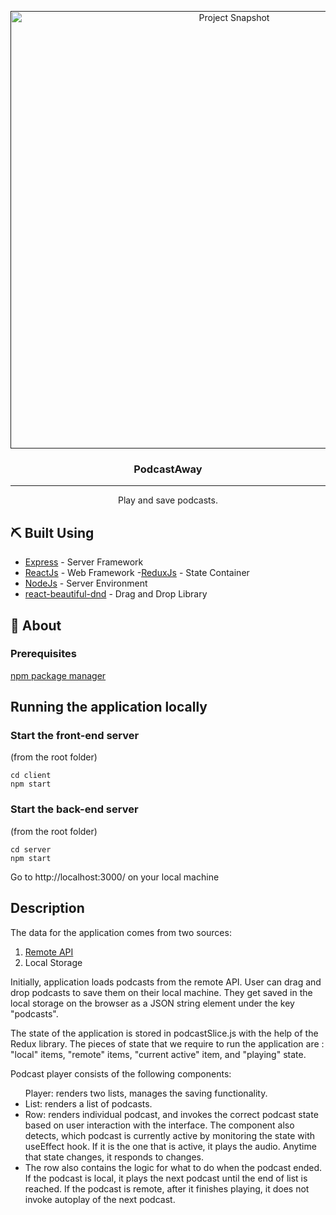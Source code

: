 <p align="center">
  <a href="" rel="noopener">
 <img width=700px height=auto src="https://i.imgur.com/C1jmWJx.png" alt="Project Snapshot"></a>
</p>

<h3 align="center">PodcastAway</h3>

---

<p align="center"> Play and save podcasts.
    <br> 
</p>

## ⛏️ Built Using
- [Express](https://expressjs.com/) - Server Framework
- [ReactJs](https://reactjs.org/) - Web Framework
-[ReduxJs](https://redux.js.org/) - State Container
- [NodeJs](https://nodejs.org/en/) - Server Environment
- [react-beautiful-dnd](https://github.com/atlassian/react-beautiful-dnd) - Drag and Drop Library

## 🧐 About

### Prerequisites
[npm package manager](https://www.npmjs.com/)

## Running the application locally

### Start the front-end server
(from the root folder)
```
cd client
npm start
```

### Start the back-end server
(from the root folder)
```
cd server
npm start
```

Go to http://localhost:3000/ on your local machine

## Description
The data for the application comes from two sources:
1. [Remote API](https://gist.githubusercontent.com/CervantesVive/3f85bf26672cf27fe1cd932ffcb7ecac/raw/4de50b351a62158083a97f3b950bd786d3ffd928/awesome-podcasts.json)
2. Local Storage
<p>
Initially, application loads podcasts from the remote API.
User can drag and drop podcasts to save them on their local machine. They get saved in the local storage on the browser as a JSON string element under the key "podcasts".
</p>
<p>
The state of the application is stored in podcastSlice.js with the help of the Redux library.
The pieces of state that we require to run the application are : "local" items, "remote" items, "current active" item, and "playing" state.
</p>
<p>
Podcast player consists of the following components:

<ul>
Player: renders two lists, manages the saving functionality.
<li> List: renders a list of podcasts. </li>
<li> Row: renders individual podcast, and invokes the correct podcast state based on user interaction with the interface. The component also detects, which podcast is currently active by monitoring the state with useEffect hook. If it is the one that is active, it plays the audio. Anytime that state changes, it responds to changes. </li>
<li> The row also contains the logic for what to do when the podcast ended. If the podcast is local, it plays the next podcast until the end of list is reached. If the podcast is remote, after it finishes playing, it does not invoke autoplay of the next podcast. </li>
</ul>
</p>






